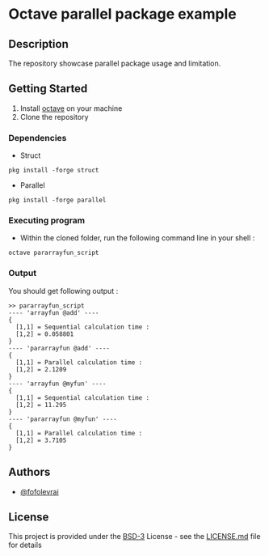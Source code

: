 # Octave parallel package example

## Description

The repository showcase parallel package usage and limitation.

## Getting Started

1. Install [octave](https://octave.org/download) on your machine
2. Clone the repository 


### Dependencies

* Struct
```
pkg install -forge struct
```
* Parallel
```
pkg install -forge parallel
```


### Executing program


* Within the cloned folder, run the following command line in your shell :
```
octave pararrayfun_script
```

### Output

You should get following output :
```
>> pararrayfun_script
---- 'arrayfun @add' ----
{
  [1,1] = Sequential calculation time :
  [1,2] = 0.058801
}
---- 'pararrayfun @add' ----
{
  [1,1] = Parallel calculation time :
  [1,2] = 2.1209
}
---- 'arrayfun @myfun' ----
{
  [1,1] = Sequential calculation time :
  [1,2] = 11.295
}
---- 'pararrayfun @myfun' ----
{
  [1,1] = Parallel calculation time :
  [1,2] = 3.7105
}
```

## Authors

* [@fofolevrai](https://github.com/fofolevrai)



## License

This project is provided under the [BSD-3](https://opensource.org/license/bsd-3-clause) License - see the [LICENSE.md](LICENSE.md) file for details


